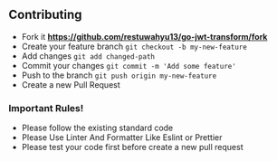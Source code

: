 ## Contributing

- Fork it **https://github.com/restuwahyu13/go-jwt-transform/fork**
- Create your feature branch `git checkout -b my-new-feature`
- Add changes `git add changed-path`
- Commit your changes `git commit -m 'Add some feature'`
- Push to the branch `git push origin my-new-feature`
- Create a new Pull Request

### Important Rules!

- Please follow the existing standard code
- Please Use Linter And Formatter Like Eslint or Prettier
- Please test your code first before create a new pull request
